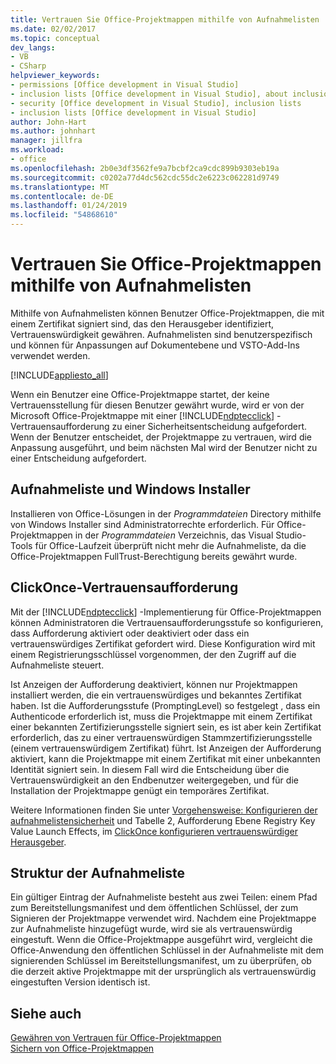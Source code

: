 ```yaml
---
title: Vertrauen Sie Office-Projektmappen mithilfe von Aufnahmelisten
ms.date: 02/02/2017
ms.topic: conceptual
dev_langs:
- VB
- CSharp
helpviewer_keywords:
- permissions [Office development in Visual Studio]
- inclusion lists [Office development in Visual Studio], about inclusion lists
- security [Office development in Visual Studio], inclusion lists
- inclusion lists [Office development in Visual Studio]
author: John-Hart
ms.author: johnhart
manager: jillfra
ms.workload:
- office
ms.openlocfilehash: 2b0e3df3562fe9a7bcbf2ca9cdc899b9303eb19a
ms.sourcegitcommit: c0202a77d4dc562cdc55dc2e6223c062281d9749
ms.translationtype: MT
ms.contentlocale: de-DE
ms.lasthandoff: 01/24/2019
ms.locfileid: "54868610"
---
```

# <a name="trust-office-solutions-by-using-inclusion-lists"></a>Vertrauen Sie Office-Projektmappen mithilfe von Aufnahmelisten
  Mithilfe von Aufnahmelisten können Benutzer Office-Projektmappen, die mit einem Zertifikat signiert sind, das den Herausgeber identifiziert, Vertrauenswürdigkeit gewähren. Aufnahmelisten sind benutzerspezifisch und können für Anpassungen auf Dokumentebene und VSTO-Add-Ins verwendet werden.  
  
 [!INCLUDE[appliesto_all](../vsto/includes/appliesto-all-md.md)]  
  
 Wenn ein Benutzer eine Office-Projektmappe startet, der keine Vertrauensstellung für diesen Benutzer gewährt wurde, wird er von der Microsoft Office-Projektmappe mit einer [!INCLUDE[ndptecclick](../vsto/includes/ndptecclick-md.md)] -Vertrauensaufforderung zu einer Sicherheitsentscheidung aufgefordert. Wenn der Benutzer entscheidet, der Projektmappe zu vertrauen, wird die Anpassung ausgeführt, und beim nächsten Mal wird der Benutzer nicht zu einer Entscheidung aufgefordert.  
  
## <a name="inclusion-list-and-windows-installer"></a>Aufnahmeliste und Windows Installer  
 Installieren von Office-Lösungen in der *Programmdateien* Directory mithilfe von Windows Installer sind Administratorrechte erforderlich. Für Office-Projektmappen in der *Programmdateien* Verzeichnis, das Visual Studio-Tools für Office-Laufzeit überprüft nicht mehr die Aufnahmeliste, da die Office-Projektmappen FullTrust-Berechtigung bereits gewährt wurde.  
  
## <a name="clickonce-trust-prompt"></a>ClickOnce-Vertrauensaufforderung  
 Mit der [!INCLUDE[ndptecclick](../vsto/includes/ndptecclick-md.md)] -Implementierung für Office-Projektmappen können Administratoren die Vertrauensaufforderungsstufe so konfigurieren, dass Aufforderung aktiviert oder deaktiviert oder dass ein vertrauenswürdiges Zertifikat gefordert wird. Diese Konfiguration wird mit einem Registrierungsschlüssel vorgenommen, der den Zugriff auf die Aufnahmeliste steuert.  
  
 Ist Anzeigen der Aufforderung deaktiviert, können nur Projektmappen installiert werden, die ein vertrauenswürdiges und bekanntes Zertifikat haben. Ist die Aufforderungsstufe (PromptingLevel) so festgelegt , dass ein Authenticode erforderlich ist, muss die Projektmappe mit einem Zertifikat einer bekannten Zertifizierungsstelle signiert sein, es ist aber kein Zertifikat erforderlich, das zu einer vertrauenswürdigen Stammzertifizierungsstelle (einem vertrauenswürdigem Zertifikat) führt. Ist Anzeigen der Aufforderung aktiviert, kann die Projektmappe mit einem Zertifikat mit einer unbekannten Identität signiert sein. In diesem Fall wird die Entscheidung über die Vertrauenswürdigkeit an den Endbenutzer weitergegeben, und für die Installation der Projektmappe genügt ein temporäres Zertifikat.  
  
 Weitere Informationen finden Sie unter [Vorgehensweise: Konfigurieren der aufnahmelistensicherheit](../vsto/how-to-configure-inclusion-list-security.md) und Tabelle 2, Aufforderung Ebene Registry Key Value Launch Effects, im [ClickOnce konfigurieren vertrauenswürdiger Herausgeber](http://go.microsoft.com/fwlink/?LinkId=94774).  
  
## <a name="structure-of-the-inclusion-list"></a>Struktur der Aufnahmeliste  
 Ein gültiger Eintrag der Aufnahmeliste besteht aus zwei Teilen: einem Pfad zum Bereitstellungsmanifest und dem öffentlichen Schlüssel, der zum Signieren der Projektmappe verwendet wird. Nachdem eine Projektmappe zur Aufnahmeliste hinzugefügt wurde, wird sie als vertrauenswürdig eingestuft. Wenn die Office-Projektmappe ausgeführt wird, vergleicht die Office-Anwendung den öffentlichen Schlüssel in der Aufnahmeliste mit dem signierenden Schlüssel im Bereitstellungsmanifest, um zu überprüfen, ob die derzeit aktive Projektmappe mit der ursprünglich als vertrauenswürdig eingestuften Version identisch ist.  
  
## <a name="see-also"></a>Siehe auch  
 [Gewähren von Vertrauen für Office-Projektmappen](../vsto/granting-trust-to-office-solutions.md)   
 [Sichern von Office-Projektmappen](../vsto/securing-office-solutions.md)  
